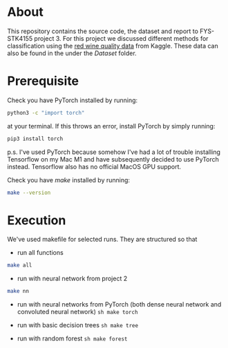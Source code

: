 # About
This repository contains the source code, the dataset and report to FYS-STK4155 project 3.
For this project we discussed different methods for classification using the [red wine quality data](https://www.kaggle.com/datasets/uciml/red-wine-quality-cortez-et-al-2009?resource=download) from Kaggle. These data can also be found in the under the *Dataset* folder.

# Prerequisite
Check you have PyTorch installed by running:
```sh
python3 -c "import torch"
```
at your terminal.
If this throws an error, install PyTorch by simply running:
```sh
pip3 install torch
```
p.s. I've used PyTorch because somehow I've had a lot of trouble installing Tensorflow on my Mac M1 and have subsequently decided to use PyTorch instead. Tensorflow also has no official MacOS GPU support.

Check you have *make* installed by running:
```sh
make --version
```

# Execution
We've used makefile for selected runs. They are structured so that
- run all functions
```sh
make all
```
- run with neural network from project 2
```sh
make nn
```
- run with neural networks from PyTorch (both dense neural network and convoluted neural network)
`sh
make torch
`

- run with basic decision trees
`sh
make tree
`

- run with random forest
`sh
make forest
`
